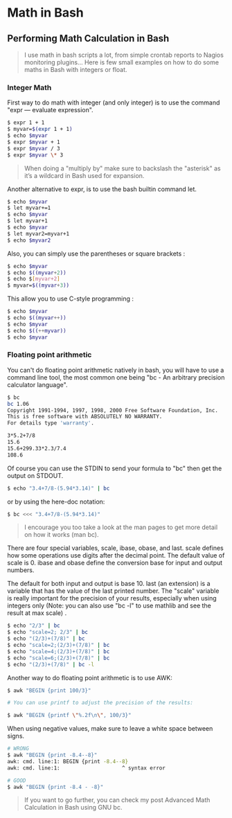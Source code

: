 # Math in Bash

## Performing Math Calculation in Bash
>I use math in bash scripts a lot, from simple crontab reports to Nagios monitoring plugins… Here is few small examples on how to do some maths in Bash with integers or float.

### Integer Math

First way to do math with integer (and only integer) is to use the command "expr — evaluate expression".

```bash
$ expr 1 + 1
$ myvar=$(expr 1 + 1)
$ echo $myvar
$ expr $myvar + 1
$ expr $myvar / 3
$ expr $myvar \* 3
```

> When doing a "multiply by" make sure to backslash the "asterisk"  as it’s a wildcard in Bash used for expansion.

Another alternative to expr, is to use the bash builtin command let.

```bash
$ echo $myvar
$ let myvar+=1
$ echo $myvar
$ let myvar+1
$ echo $myvar
$ let myvar2=myvar+1
$ echo $myvar2
```

Also, you can simply use the parentheses or square brackets :

```bash
$ echo $myvar
$ echo $((myvar+2))
$ echo $[myvar+2]
$ myvar=$((myvar+3))
```

This allow you to use C-style programming :

```bash
$ echo $myvar
$ echo $((myvar++))
$ echo $myvar
$ echo $((++myvar))
$ echo $myvar
```

### Floating point arithmetic

You can't do floating point arithmetic natively in bash, you will have to use a command line tool, the most common one being "bc - An arbitrary precision calculator language".

```bash
$ bc
bc 1.06
Copyright 1991-1994, 1997, 1998, 2000 Free Software Foundation, Inc.
This is free software with ABSOLUTELY NO WARRANTY.
For details type 'warranty'.
```

```bash
3*5.2+7/8
15.6
15.6+299.33*2.3/7.4
108.6
```

Of course you can use the STDIN to send your formula to "bc" then get the output on STDOUT.

```bash
$ echo "3.4+7/8-(5.94*3.14)" | bc
```

or by using the here-doc notation:

```bash
$ bc <<< "3.4+7/8-(5.94*3.14)"
```

> I encourage you too take a look at the man pages to get more detail on how it works (man bc).

There are four special variables, scale, ibase, obase, and last.  scale defines how some operations use digits after the decimal point.  The default value of scale is 0. ibase and obase define the conversion base for input and output numbers.

The default for both input and output is base 10.  last (an extension) is a variable that has the value of the last printed number.
The "scale" variable is really important for the precision of your results, especially when using integers only (Note: you can also use "bc -l" to use mathlib and see the result at max scale) .

```bash
$ echo "2/3" | bc
$ echo "scale=2; 2/3" | bc
$ echo "(2/3)+(7/8)" | bc
$ echo "scale=2;(2/3)+(7/8)" | bc
$ echo "scale=4;(2/3)+(7/8)" | bc
$ echo "scale=6;(2/3)+(7/8)" | bc
$ echo "(2/3)+(7/8)" | bc -l
```

Another way to do floating point arithmetic is to use AWK:

```bash
$ awk "BEGIN {print 100/3}"

# You can use printf to adjust the precision of the results:

$ awk "BEGIN {printf \"%.2f\n\", 100/3}"
```

When using negative values, make sure to leave a white space between signs.

```bash
# WRONG
$ awk "BEGIN {print -8.4--8}"
awk: cmd. line:1: BEGIN {print -8.4--8}
awk: cmd. line:1:                    ^ syntax error

# GOOD
$ awk "BEGIN {print -8.4 - -8}"
```
> If you want to go further, you can check my post Advanced Math Calculation in Bash using GNU bc.
